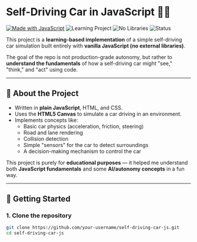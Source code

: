 # Self-Driving Car in JavaScript 🚗🤖

[![Made with JavaScript](https://img.shields.io/badge/Made%20with-JavaScript-F7DF1E?logo=javascript&logoColor=black)](https://developer.mozilla.org/en-US/docs/Web/JavaScript)
![Learning Project](https://img.shields.io/badge/Project-Learning-blue)
![No Libraries](https://img.shields.io/badge/No-Libraries-lightgrey)
![Status](https://img.shields.io/badge/Status-In%20Progress-yellow)

This project is a **learning-based implementation** of a simple self-driving car simulation built entirely with **vanilla JavaScript (no external libraries)**.  

The goal of the repo is not production-grade autonomy, but rather to **understand the fundamentals** of how a self-driving car might "see," "think," and "act" using code.

---

## 📖 About the Project

- Written in **plain JavaScript**, HTML, and CSS.  
- Uses the **HTML5 Canvas** to simulate a car driving in an environment.  
- Implements concepts like:  
  - Basic car physics (acceleration, friction, steering)  
  - Road and lane rendering  
  - Collision detection  
  - Simple "sensors" for the car to detect surroundings  
  - A decision-making mechanism to control the car  

This project is purely for **educational purposes** — it helped me understand both **JavaScript fundamentals** and some **AI/autonomy concepts** in a fun way.

---

## 🚀 Getting Started

### 1. Clone the repository
```bash
git clone https://github.com/your-username/self-driving-car-js.git
cd self-driving-car-js
